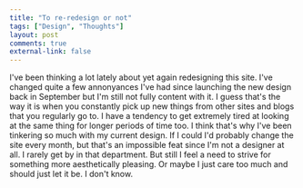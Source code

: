 ```yaml
---
title: "To re-redesign or not"
tags: ["Design", "Thoughts"]
layout: post
comments: true
external-link: false
---
```


I've been thinking a lot lately about yet again redesigning this site. I've changed quite a few annonyances I've had since launching the new design back in September but I'm still not fully content with it. I guess that's the way it is when you constantly pick up new things from other sites and blogs that you regularly go to. I have a tendency to get extremely tired at looking at the same thing for longer periods of time too. I think that's why I've been tinkering so much with my current design. If I could I'd probably change the site every month, but that's an impossible feat since I'm not a designer at all. I rarely get by in that department. But still I feel a need to strive for something more aesthetically pleasing. Or maybe I just care too much and should just let it be. I don't know.
